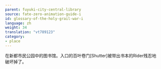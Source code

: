 ```yaml
---
parent: fuyuki-city-central-library
source: fate-zero-animation-guide-i
id: glossary-of-the-holy-grail-war-i
language: zh
weight: 34
translation: "vt789123"
category:
- place
---
```


在新都市民公园中的图书馆。入口的百叶卷门[Shutter]被带出书本的Rider残忍地破坏掉了。
